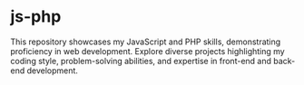 # js-php
This repository showcases my JavaScript and PHP skills, demonstrating proficiency in web development. Explore diverse projects highlighting my coding style, problem-solving abilities, and expertise in front-end and back-end development.
